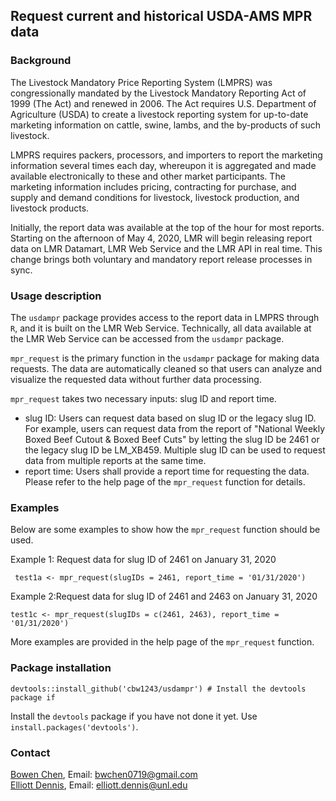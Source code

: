## Request current and historical USDA-AMS MPR data

### Background    

The Livestock Mandatory Price Reporting System (LMPRS) was congressionally mandated by the Livestock Mandatory Reporting Act of 1999 (The Act) and renewed in 2006. The Act requires U.S. Department of Agriculture (USDA) to create a livestock reporting system for up-to-date marketing information on cattle, swine, lambs, and the by-products of such livestock. 

LMPRS requires packers, processors, and importers to report the marketing information several times each day, whereupon it is aggregated and made available electronically to these and other market participants. The marketing information includes pricing, contracting for purchase, and supply and demand conditions for livestock, livestock production, and livestock products. 

Initially, the report data was available at the top of the hour for most reports. Starting on the afternoon of May 4, 2020, LMR will begin releasing report data on LMR Datamart, LMR Web Service and the LMR API in real time. This change brings both voluntary and mandatory report release processes in sync.

### Usage description
The `usdampr` package provides access to the report data in LMPRS through `R`, and it is built on the LMR Web Service. Technically, all data available at the LMR Web Service can be accessed from the `usdampr` package. 

`mpr_request` is the primary function in the `usdampr` package for making data requests. The data are automatically cleaned so that users can analyze and visualize the requested data without further data processing.

`mpr_request` takes two necessary inputs: slug ID and report time. 

  - slug ID: Users can request data based on slug ID or the legacy slug ID. For example, users can request data from the report of "National Weekly Boxed Beef Cutout & Boxed Beef Cuts" by letting the slug ID be 2461 or the legacy slug ID be LM_XB459. Multiple slug ID can be used to request data from multiple reports at the same time.   
  - report time: Users shall provide a report time for requesting the data. 
  Please refer to the help page of the `mpr_request` function for details. 
  
### Examples   
  Below are some examples to show how the `mpr_request` function should be used. 

  Example 1: Request data for slug ID of 2461 on January 31, 2020
 ```
  test1a <- mpr_request(slugIDs = 2461, report_time = '01/31/2020')
 ```
 
  Example 2:Request data for slug ID of 2461 and 2463 on January 31, 2020   
```
test1c <- mpr_request(slugIDs = c(2461, 2463), report_time = '01/31/2020')
```
More examples are provided in the help page of the `mpr_request` function.

### Package installation   
```
devtools::install_github('cbw1243/usdampr') # Install the devtools package if
```
Install the `devtools` package if you have not done it yet. Use `install.packages('devtools')`.

### Contact  
[Bowen Chen](www.bwchen.com), Email: bwchen0719@gmail.com     
[Elliott Dennis](https://agecon.unl.edu/faculty/elliott-dennis), Email: elliott.dennis@unl.edu    


